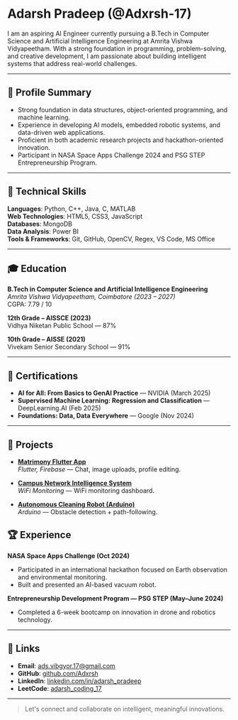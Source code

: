 # Adarsh Pradeep (@Adxrsh-17)

I am an aspiring AI Engineer currently pursuing a B.Tech in Computer Science and Artificial Intelligence Engineering at Amrita Vishwa Vidyapeetham. With a strong foundation in programming, problem-solving, and creative development, I am passionate about building intelligent systems that address real-world challenges.

---

## 📌 **Profile Summary**

- Strong foundation in data structures, object-oriented programming, and machine learning.
- Experience in developing AI models, embedded robotic systems, and data-driven web applications.
- Proficient in both academic research projects and hackathon-oriented innovation.
- Participant in NASA Space Apps Challenge 2024 and PSG STEP Entrepreneurship Program.

---

## 🧠 **Technical Skills**

**Languages**: Python, C++, Java, C, MATLAB  
**Web Technologies**: HTML5, CSS3, JavaScript  
**Databases**: MongoDB  
**Data Analysis**: Power BI  
**Tools & Frameworks**: Git, GitHub, OpenCV, Regex, VS Code, MS Office

---

## 🎓 **Education**

**B.Tech in Computer Science and Artificial Intelligence Engineering**  
*Amrita Vishwa Vidyapeetham, Coimbatore (2023 – 2027)*  
CGPA: 7.79 / 10

**12th Grade – AISSCE (2023)**  
Vidhya Niketan Public School — 87%

**10th Grade – AISSE (2021)**  
Vivekam Senior Secondary School — 91%

---

## 📄 **Certifications**

- **AI for All: From Basics to GenAI Practice** — NVIDIA (March 2025)  
- **Supervised Machine Learning: Regression and Classification** — DeepLearning.AI (Feb 2025)  
- **Foundations: Data, Data Everywhere** — Google (Nov 2024)

---

## 🚀 **Projects**

- **[Matrimony Flutter App](https://github.com/LitenTechnologies/matrimony-flutter-app)**  
  *Flutter, Firebase* — Chat, image uploads, profile editing.

- **[Campus Network Intelligence System](https://github.com/MystCryptBust344/Campus-Network-Intelligence-System-involving-wireless-network-WiFi)**  
  *WiFi Monitoring* — WiFi monitoring dashboard.

- **[Autonomous Cleaning Robot (Arduino)](https://github.com/MystCryptBust344/Arduino-Based-Implementation-of-an-Autonomous-Cleaning-Robot)**  
  *Arduino* — Obstacle detection + path-following.


## 🏆 **Experience**

**NASA Space Apps Challenge (Oct 2024)**  
- Participated in an international hackathon focused on Earth observation and environmental monitoring.  
- Built and presented an AI-based vacuum robot.

**Entrepreneurship Development Program — PSG STEP (May–June 2024)**  
- Completed a 6-week bootcamp on innovation in drone and robotics technology.

---

## 🔗 **Links**

- **Email**: [ads.vibgyor.17@gmail.com](mailto:ads.vibgyor.17@gmail.com)  
- **GitHub**: [github.com/Adxrsh](https://github.com/Adxrsh)  
- **LinkedIn**: [linkedin.com/in/adarsh_pradeep](https://linkedin.com/in/adarsh_pradeep)  
- **LeetCode**: [adarsh_coding_17](https://leetcode.com/u/adarsh_coding_17/)

---

> Let's connect and collaborate on intelligent, meaningful innovations.
